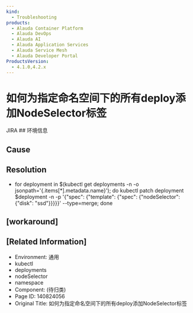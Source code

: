 ```yaml
---
kind:
  - Troubleshooting
products:
  - Alauda Container Platform
  - Alauda DevOps
  - Alauda AI
  - Alauda Application Services
  - Alauda Service Mesh
  - Alauda Developer Portal
ProductsVersion:
  - 4.1.0,4.2.x
---
```

<!-- A type of document that involves encountering a fault, diagnosing it, performing root cause analysis, and providing solutions. -->

# 如何为指定命名空间下的所有deploy添加NodeSelector标签

JIRA ## 环境信息

## Cause

## Resolution
- for deployment in $(kubectl get deployments -n <namespace> -o jsonpath='{.items[*].metadata.name}'); do kubectl patch deployment $deployment -n <namespace> -p '{"spec": {"template": {"spec": {"nodeSelector": {"disk": "ssd"}}}}}' --type=merge; done

## [workaround]

## [Related Information]
- Environment: 通用
- kubectl
- deployments
- nodeSelector
- namespace
- Component: (待归类)
- Page ID: 140824056
- Original Title: 如何为指定命名空间下的所有deploy添加NodeSelector标签
